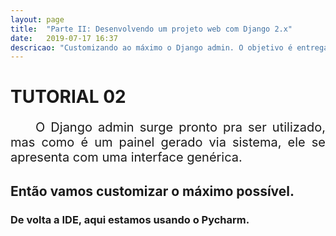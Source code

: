 ```yaml
---
layout: page
title:  "Parte II: Desenvolvendo um projeto web com Django 2.x"
date:   2019-07-17 16:37
descricao: "Customizando ao máximo o Django admin. O objetivo é entregar ao nosso cliente um painel administrativo o mais personalizado possível."
---
```

<style>
p {text-indent: 40px; text-align: justify;font-size:20px;}
</style>

# TUTORIAL 02

O Django admin surge pronto pra ser utilizado, mas como é um painel gerado via sistema, ele se apresenta com uma interface genérica.

## Então vamos customizar o máximo possível.

### De volta a IDE, aqui estamos usando o Pycharm.


